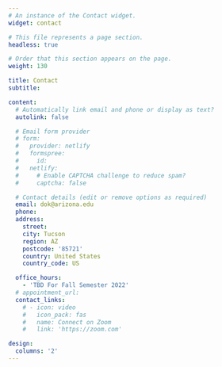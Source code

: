 ```yaml
---
# An instance of the Contact widget.
widget: contact

# This file represents a page section.
headless: true

# Order that this section appears on the page.
weight: 130

title: Contact
subtitle:

content:
  # Automatically link email and phone or display as text?
  autolink: false

  # Email form provider
  # form:
  #   provider: netlify
  #   formspree:
  #     id:
  #   netlify:
  #     # Enable CAPTCHA challenge to reduce spam?
  #     captcha: false

  # Contact details (edit or remove options as required)
  email: dok@arizona.edu  
  phone: 
  address:
    street: 
    city: Tucson
    region: AZ
    postcode: '85721'
    country: United States
    country_code: US

  office_hours:
    - 'TBD For Fall Semester 2022'
  # appointment_url: 
  contact_links:
    # - icon: video
    #   icon_pack: fas
    #   name: Connect on Zoom 
    #   link: 'https://zoom.com'

design:
  columns: '2'
---
```

